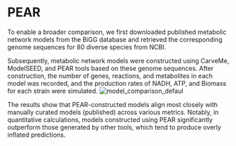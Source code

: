 # PEAR
To enable a broader comparison, we first downloaded published metabolic network models from the BiGG database and retrieved the corresponding genome sequences for 80 diverse species from NCBI. 

Subsequently, metabolic network models were constructed using CarveMe, ModelSEED, and PEAR tools based on these genome sequences. After construction, the number of genes, reactions, and metabolites in each model was recorded, and the production rates of NADH, ATP, and Biomass for each strain were simulated. 
![model_comparison_defaul](https://github.com/user-attachments/assets/496e660b-345b-4d01-a154-df563e75f478)

The results show that PEAR-constructed models align most closely with manually curated models (published) across various metrics. Notably, in quantitative calculations, models constructed using PEAR significantly outperform those generated by other tools, which tend to produce overly inflated predictions. 
